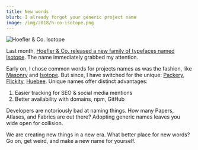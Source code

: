 ```yaml
---
title: New words
blurb: I already forgot your generic project name
image: /img/2018/h-co-isotope.png
---
```


![Hoefler & Co. Isotope](/img/2018/h-co-isotope.png)

Last month, [Hoefler & Co. released a new family of typefaces named Isotope](https://www.typography.com/fonts/isotope/overview/). The name immediately grabbed my attention.

Early on, I chose common words for projects names as was the fashion, like [Masonry](https://masonry.desandro.com) and [Isotope](https://isotope.metafizzy.co). But since, I have switched for the unique: [Packery](https://Packery.metafizzy.co), [Flickity](https://flickity.metafizzy.co), [Huebee](http://huebee.buzz). Unique names offer distinct advantages:

1. Easier tracking for SEO & social media mentions
2. Better availability with domains, npm, GitHub

Developers are notoriously bad at naming things. How many Papers, Atlases, and Fabrics are out there? Adopting generic names leaves you wide open for collision.

We are creating new things in a new era. What better place for new words? Go on, get weird, and make a new name for yourself.
